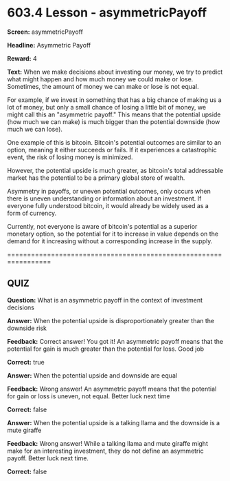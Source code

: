 # 603.4 Lesson - asymmetricPayoff

**Screen:** asymmetricPayoff

**Headline:** Asymmetric Payoff

**Reward:** 4

**Text:** When we make decisions about investing our money, we try to predict what might happen and how much money we could make or lose. Sometimes, the amount of money we can make or lose is not equal.

For example, if we invest in something that has a big chance of making us a lot of money, but only a small chance of losing a little bit of money, we might call this an &quot;asymmetric payoff.&quot; This means that the potential upside (how much we can make) is much bigger than the potential downside (how much we can lose).

One example of this is bitcoin. Bitcoin&#x27;s potential outcomes are similar to an option, meaning it either succeeds or fails. If it experiences a catastrophic event, the risk of losing money is minimized.

However, the potential upside is much greater, as bitcoin&#x27;s total addressable market has the potential to be a primary global store of wealth.

Asymmetry in payoffs, or uneven potential outcomes, only occurs when there is uneven understanding or information about an investment. If everyone fully understood bitcoin, it would already be widely used as a form of currency.

Currently, not everyone is aware of bitcoin&#x27;s potential as a superior monetary option, so the potential for it to increase in value depends on the demand for it increasing without a corresponding increase in the supply.


=================================================================

## QUIZ

**Question:** What is an asymmetric payoff in the context of investment decisions


**Answer:** When the potential upside is disproportionately greater than the downside risk

**Feedback:** Correct answer! You got it! An asymmetric payoff means that the potential for gain is much greater than the potential for loss. Good job

**Correct:** true

**Answer:** When the potential upside and downside are equal

**Feedback:** Wrong answer! An asymmetric payoff means that the potential for gain or loss is uneven, not equal. Better luck next time

**Correct:** false

**Answer:** When the potential upside is a talking llama and the downside is a mute giraffe

**Feedback:** Wrong answer! While a talking llama and mute giraffe might make for an interesting investment, they do not define an asymmetric payoff. Better luck next time.

**Correct:** false


<figure><img src="../.gitbook/assets/603-04.png" alt=""><figcaption></figcaption></figure>


